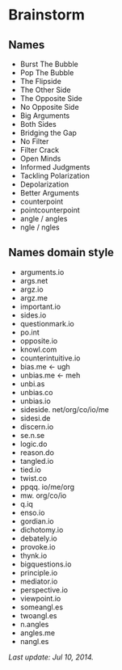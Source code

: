 # Brainstorm
 
## Names
 
* Burst The Bubble
* Pop The Bubble
* The Flipside
* The Other Side
* The Opposite Side
* No Opposite Side
* Big Arguments
* Both Sides
* Bridging the Gap
* No Filter
* Filter Crack
* Open Minds
* Informed Judgments
* Tackling Polarization
* Depolarization 
* Better Arguments
* counterpoint
* pointcounterpoint 
* angle / angles
* ngle / ngles

## Names domain style
 
* arguments.io
* args.net
* argz.io
* argz.me
* important.io
* sides.io
* questionmark.io
* po.int
* opposite.io
* knowl.com
* counterintuitive.io
* bias.me <- ugh
* unbias.me <- meh
* unbi.as
* unbias.co
* unbias.io
* sideside. net/org/co/io/me
* sidesi.de
* discern.io
* se.n.se
* logic.do
* reason.do
* tangled.io
* tied.io
* twist.co
* ppqq. io/me/org
* mw. org/co/io
* q.iq
* enso.io
* gordian.io
* dichotomy.io
* debately.io
* provoke.io
* thynk.io
* bigquestions.io
* principle.io
* mediator.io
* perspective.io
* viewpoint.io
* someangl.es
* twoangl.es
* n.angles
* angles.me
* nangl.es

*Last update: Jul 10, 2014.*

